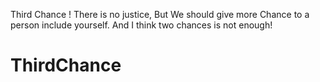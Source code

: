 Third Chance !
There is no justice, But We should give more Chance to a person include yourself. And I think two chances is not enough! 

# ThirdChance



